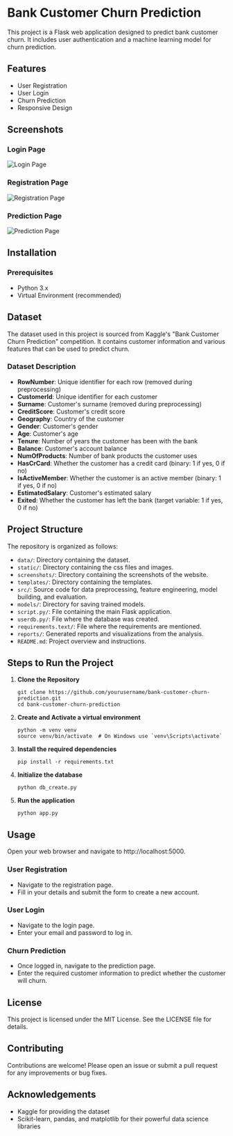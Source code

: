 # Bank Customer Churn Prediction

This project is a Flask web application designed to predict bank customer churn. It includes user authentication and a machine learning model for churn prediction.

## Features

- User Registration
- User Login
- Churn Prediction
- Responsive Design

## Screenshots

### Login Page
![Login Page](./screenshots/login_page.png)

### Registration Page
![Registration Page](./screenshots/register_page.png)

### Prediction Page
![Prediction Page](./screenshots/predict_page.png)

## Installation

### Prerequisites

- Python 3.x
- Virtual Environment (recommended)

## Dataset
The dataset used in this project is sourced from Kaggle's "Bank Customer Churn Prediction" competition. It contains customer information and various features that can be used to predict churn.

### Dataset Description
- **RowNumber**: Unique identifier for each row (removed during preprocessing)
- **CustomerId**: Unique identifier for each customer
- **Surname**: Customer's surname (removed during preprocessing)
- **CreditScore**: Customer's credit score
- **Geography**: Country of the customer
- **Gender**: Customer's gender
- **Age**: Customer's age
- **Tenure**: Number of years the customer has been with the bank
- **Balance**: Customer's account balance
- **NumOfProducts**: Number of bank products the customer uses
- **HasCrCard**: Whether the customer has a credit card (binary: 1 if yes, 0 if no)
- **IsActiveMember**: Whether the customer is an active member (binary: 1 if yes, 0 if no)
- **EstimatedSalary**: Customer's estimated salary
- **Exited**: Whether the customer has left the bank (target variable: 1 if yes, 0 if no)

## Project Structure
The repository is organized as follows:

- `data/`: Directory containing the dataset.
- `static/`: Directory containing the css files and images.
- `screenshots/`: Directory containing the screenshots of the website.
- `templates/`: Directory containing the templates.
- `src/`: Source code for data preprocessing, feature engineering, model building, and evaluation.
- `models/`: Directory for saving trained models.
- `script.py/`: File containing the main Flask application.
- `userdb.py/`: File where the database was created.
- `requirements.text/`: File where the requirements are mentioned.
- `reports/`: Generated reports and visualizations from the analysis.
- `README.md`: Project overview and instructions.

## Steps to Run the Project
1. **Clone the Repository**
   ```
   git clone https://github.com/yourusername/bank-customer-churn-prediction.git
   cd bank-customer-churn-prediction
   
2. **Create and Activate a virtual environment**
   ```
   python -m venv venv
   source venv/bin/activate  # On Windows use `venv\Scripts\activate`
   
3. **Install the required dependencies**
   ```
   pip install -r requirements.txt
   
4. **Initialize the database**
   ```
   python db_create.py
   
5. **Run the application**
   ```
   python app.py

## Usage
Open your web browser and navigate to http://localhost:5000.
### User Registration
- Navigate to the registration page.
- Fill in your details and submit the form to create a new account.
### User Login
- Navigate to the login page.
- Enter your email and password to log in.
### Churn Prediction
- Once logged in, navigate to the prediction page.
- Enter the required customer information to predict whether the customer will churn.

## License
This project is licensed under the MIT License. See the LICENSE file for details.

## Contributing
Contributions are welcome! Please open an issue or submit a pull request for any improvements or bug fixes.

## Acknowledgements
<ul>
    <li>Kaggle for providing the dataset</li>
    <li>Scikit-learn, pandas, and matplotlib for their powerful data science libraries</li>
</ul>
